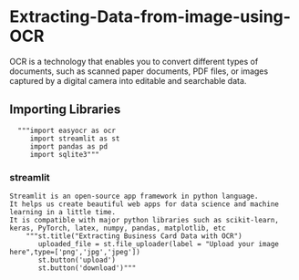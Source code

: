# Extracting-Data-from-image-using-OCR
  OCR is a technology that enables you to convert different types of documents, such as scanned paper documents, 
  PDF files, or images captured by a digital camera into editable and searchable data.
## Importing Libraries
      """import easyocr as ocr
         import streamlit as st
         import pandas as pd
         import sqlite3"""
### streamlit
    Streamlit is an open-source app framework in python language.
    It helps us create beautiful web apps for data science and machine learning in a little time. 
    It is compatible with major python libraries such as scikit-learn, keras, PyTorch, latex, numpy, pandas, matplotlib, etc
        """st.title("Extracting Business Card Data with OCR")
           uploaded_file = st.file_uploader(label = "Upload your image here",type=['png','jpg','jpeg'])
           st.button('upload')
           st.button('download')"""
       
       
       
